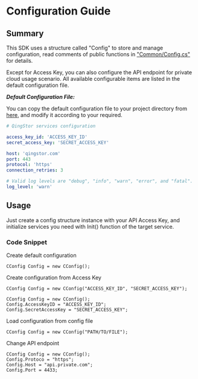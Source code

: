 # Configuration Guide

## Summary

This SDK uses a structure called "Config" to store and manage configuration, read comments of public functions in ["Common/Config.cs"](https://github.com/yunify/qingstor-sdk-net/blob/master/src/Common/Config.cs) for details.

Except for Access Key, you can also configure the API endpoint for private cloud usage scenario. All available configurable items are listed in the default configuration file.

___Default Configuration File:___

You can copy the default configuration file to your project directory from [here](https://github.com/yunify/qingstor-sdk-net/blob/master/src/Config), and modify it according to your required.

``` yaml
# QingStor services configuration

access_key_id: 'ACCESS_KEY_ID'
secret_access_key: 'SECRET_ACCESS_KEY'

host: 'qingstor.com'
port: 443
protocol: 'https'
connection_retries: 3

# Valid log levels are "debug", "info", "warn", "error", and "fatal".
log_level: 'warn'

```

## Usage

Just create a config structure instance with your API Access Key, and initialize services you need with Init() function of the target service.

### Code Snippet

Create default configuration

``` .NET
CConfig Config = new CConfig();
```

Create configuration from Access Key

``` .NET
CConfig Config = new CConfig("ACCESS_KEY_ID", "SECRET_ACCESS_KEY");

CConfig Config = new CConfig();
Config.AccessKeyID = "ACCESS_KEY_ID";
Config.SecretAccessKey = "SECRET_ACCESS_KEY";
```

Load configuration from config file

``` .NET
CConfig Config = new CConfig("PATH/TO/FILE");
```

Change API endpoint

``` .NET
CConfig Config = new CConfig();
Config.Protoco = "https";
Config.Host = "api.private.com";
Config.Port = 4433;
```
